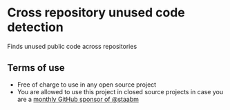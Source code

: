 # Cross repository unused code detection

Finds unused public code across repositories

## Terms of use

- Free of charge to use in any open source project
- You are allowed to use this project in closed source projects in case you are a [monthly GitHub sponsor of @staabm](https://github.com/sponsors/staabm)
